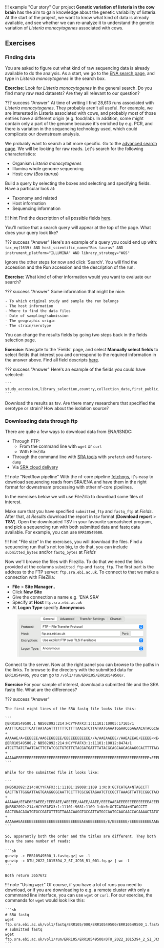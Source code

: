 

!!! example "Our story"
    Our project **Genetic variation of listeria in the cow brain** has the aim to gain knowledge about the genetic variability of listeria. At the start of the project, we want to know what kind of data is already available, and see whether we can re-analyze it to understand the genetic variation of *Listeria monocytogenes* associated with cows.

## Exercises

### Finding data

You are asked to figure out what kind of raw sequencing data is already available to do the analysis. As a start, we go to the [ENA search page](https://www.ebi.ac.uk/ena/browser/search), and type in *Listeria monocytogenes*  in the search box. 

**Exercise**: Look for *Listeria monocytogenes* in the general search. Do you find many raw read datasets? Are they all relevant to our question? 

??? success "Answer"
    At time of writing I find 28,613 runs associated with *Listeria monocytogenes*. They probably aren't all useful. For example, we are interested in Listeria associated with cows, and probably most of those entries have a different origin (e.g. food/lab). In addition, some might contain only a part of the genome because it's enriched by e.g. PCR, and there is variation in the sequencing technology used, which could complicate our downstream analysis. 

We probably want to search a bit more specific. Go to the [advanced search page](https://www.ebi.ac.uk/ena/browser/advanced-search). We will be looking for raw reads. Let's search for the following characteristics:

- Organism *Listeria monocytogenes*
- Illumina whole genome sequencing
- Host: cow (*Bos taurus*)

Build a query by selecting the boxes and selecting and specifying fields. Have a particular look at:

- Taxonomy and related
- Host information
- Sequencing information

!!! hint 
    Find the description of all possible fields [here]([here](../assets/ena_api_docs.pdf)). 

 You'll notice that a search query will appear at the top of the page. What does your query look like?

??? success "Answer"
    Here's an example of a query you could end up with:
    ```
    tax_eq(1639) AND host_scientific_name="Bos taurus" AND instrument_platform="ILLUMINA" AND library_strategy="WGS"
    ```

Ignore the other steps for now and click 'Search'. You will find the accession and the Run accession and the description of the run. 

**Exercise:** What kind of other information would you want to evaluate our search? 

??? success "Answer"
    Some information that might be nice:

    - To which original study and sample the run belongs
    - The host information
    - Where to find the data files
    - Date of sampling/submission
    - The geographic origin
    - The strain/serotype

You can change the results fields by going two steps back in the fields selection page. 

**Exercise**: Navigate to the 'Fields' page, and select **Manually select fields** to select fields that interest you and correspond to the required information in the answer above. Find all field descripts [here](../assets/ena_api_docs.pdf).

??? success "Answer"
    Here's an example of the fields you could have selected:

    ```
    study_accession,library_selection,country,collection_date,first_public,strain,host,host_status,isolation_source,serotype,submitted_ftp,fastq_ftp
    ```

Download the results as tsv. Are there many researchers that specified the serotype or strain? How about the isolation source?

### Downloading data through ftp

There are quite a few ways to download data from ENA/ISNDC:

- Through FTP:
    - From the command line with `wget` or `curl`
    - With FileZilla
- Through the command line with [SRA tools](https://github.com/ncbi/sra-tools/wiki) with `prefetch` and `fasterq-dump`
- Via [SRA cloud delivery](https://www.ncbi.nlm.nih.gov/sra/docs/data-delivery/)

!!! note "Nextflow pipeline"
    With the nf-core pipeline [fetchngs](https://nf-co.re/fetchngs), it's easy to download sequencing reads from SRA/ENA and have them in the right format for downstream processing with other nf-core pipelines.

In the exercises below we will use FileZilla to download some files of interest. 

Make sure that you have specified `submitted_ftp` and `fastq_ftp` at *Fields*. After that, at *Results* download the report in tsv format (**Download report** > **TSV**). Open the downloaded TSV in your favourite spreadsheet program, and pick a sequencing run with both submitted data and fastq data available. For example, you can use `ERR10549500`. 

!!! hint "File size"
    In the exercises, you will download the files. Find a sequencing run that's not too big, to do that, you can include `submitted_bytes` and/or `fastq_bytes` at *Fields* 

Now we'll browse the files with Filezilla. To do that we need the links provided at the columns `submitted_ftp` and `fastq_ftp`. The first part is the address to the FTP server: `ftp.sra.ebi.ac.uk`. To connect to that we make a connection with FileZilla:

- **File** > **Site Manager..**
- Click **New Site**
- Give the connection a name e.g. 'ENA SRA'
- Specify at **Host** `ftp.sra.ebi.ac.uk`
- At **Logon Type** specify **Anonymous**

<figure>
    <img src="../../assets/images/filezilla_ena_download.png" width="500"/>
</figure>

Connect to the server. Now at the right panel you can browse to the paths in the links. To browse to the directory with the submitted data for `ERR10549405`, you can go to `/vol1/run/ERR105/ERR10549500/`. 

**Exercise** For your sample of interest, download a submitted file and the SRA fastq file. What are the differences? 

??? success "Answer"

    The first eight lines of the SRA fastq file looks like this:

    ```
    @ERR10549500.1 NB502092:214:HCYYFAFX3:1:11101:10005:17165/1
    AATTTCACCTTCATTAATAGATTTTTTTCTTTTAACGTCTTATAATGAAATGGAACCGAGAACATACGCGAATATGTTCTCGGCTCATTTCTAAGGATGACTACTGTAAAACATCTGAGCCCGAGAAGCTTTGGATTCGTTTGCACGGTTA
    +
    AAAAAE/A<EEEEEE/AA6EE6EEEE/EEEEEEEEEEEE//A/AAEAAEEE//AAEAEEAE/EEEEE<<E<EEE/<AAEEA/</6EE/</EEA/6/EEAEEAEE</EE<EEEEEEAAEA//66E<AAA<EE/<<<EE<A/<//6A/6/EE/
    @ERR10549500.2 NB502092:214:HCYYFAFX3:1:11101:10012:8474/1
    ATCCTTATCTAATCACTTCTATCGCTGTGTTCTACGATGATTTATACGCAGCAACAGAAGGCACTTTTACAGAAGAAACGGTCATCGTGGAAGAAGAAGTAAATCCATTTGGAACAACAGAAGCTGATCCATTTGCTGAAGATACACATC
    +
    AAAAAEEEEEEEEEEEEEEEEEEEEEEEEEEEEEEEEEEEEEEEEEEEEEEEEEEEEEEEEEEEEE<EEEEEAEEEEEEEAEEAEEEEEEEEEEEE/EEEEEEEEEEEEEEEEEEEEEAEAEEEEE<EEAEEEE<AEE/EE/EEEEAAE<
    ```

    While for the submitted file it looks like:

    ```
    @NB502092:214:HCYYFAFX3:1:11101:19008:1109 1:N:0:GCTCATGA+NTAGCCTT
    GACTTNTTGGGATTAGTGAAGGGGCAATTCCTTTCGCGGTAGAATCTCCGCTTAAAGTTATTCCGGCTACGGTTCTTGGTTCTGCTGTCGGCGGGGCACTAGCTGTAGGTCTTGGCGCAATTAACCAAGCGCCAATCAGTGGTTTTTATGG
    +
    AAAAA#/EEAE6EEAEEE/EEEEAEE/AEEEEE/AAEE/AAEE/EEEEAAEAEEEEEEEEEEEEEEAEEEEEEEEEEEEEEEEEEEAAEEE<EEEEEEEEEEEE/E<EE/AEE<EEEEAEEEE/EEE/AEEEEEA<EAEEAEE/E<E/EA<
    @NB502092:214:HCYYFAFX3:1:11101:9681:1109 1:N:0:GCTCATGA+NTAGCCTT
    GACTGNACAGATGTGCCGATGTTTGTTAAACAAGGTGCCATTATGCCAATGCAACAACCACAAAACTATGTTGGCGAATCCGCAGTCAAAACAATTTATTTAGACACTTTTGCATCAGATAAAGAGACATCCTTTACACATTACGATGACG
    +
    AAAAA#EAEEEEEEEEEEEEEEEEEEEEEEEEEEEAEAEEEEEEEE/E/EEEEEEE/EEEEEEEEEEAAEAEEEEEEEEE6EEEEEEEEAAEEE/EEE/E<AAAE/A<<EEEAEA6EEAEEEEEAEEEE/AEEEEAE/AEAAE<AEAAAA<
    ```

    So, apparantly both the order and the titles are different. They both have the same number of reads:

    ```sh
    gunzip -c ERR10549500_1.fastq.gz| wc -l
    gunzip -c DTU_2022_1015394_2_SI_JC98_R1_001.fq.gz | wc -l
    ```

    Both return 3657672

!!! note "Using `wget`"
    Of course, if you have a lot of runs you need to download, or if you are downloading to e.g. a remote cluster with only a commmand line interface, you can use `wget` or `curl`. For our exercise, the commands for `wget` would look like this:

    ```sh
    # SRA fastq
    wget ftp.sra.ebi.ac.uk/vol1/fastq/ERR105/000/ERR10549500/ERR10549500_1.fastq.gz
    # submitted fastq
    wget ftp.sra.ebi.ac.uk/vol1/run/ERR105/ERR10549500/DTU_2022_1015394_2_SI_JC98_R1_001.fq.gz
    ```